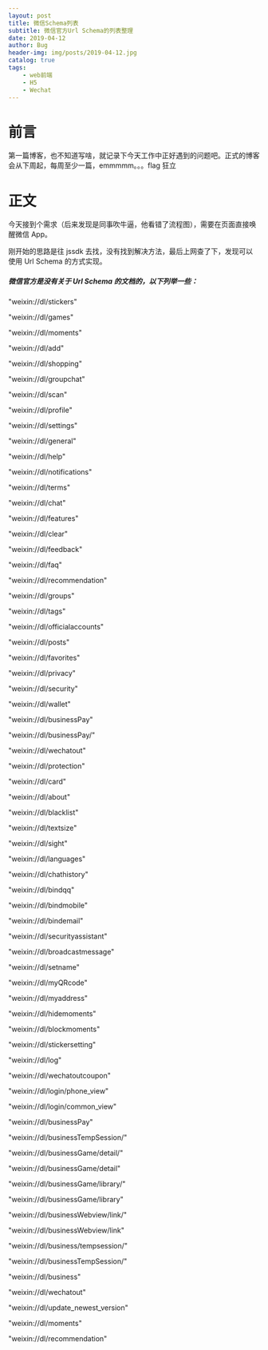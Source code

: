 ```yaml
---
layout: post
title: 微信Schema列表
subtitle: 微信官方Url Schema的列表整理
date: 2019-04-12
author: Bug
header-img: img/posts/2019-04-12.jpg
catalog: true
tags:
    - web前端
    - H5
    - Wechat
---
```


# 前言

第一篇博客，也不知道写啥，就记录下今天工作中正好遇到的问题吧。正式的博客会从下周起，每周至少一篇，emmmmm。。。flag 狂立

# 正文

今天接到个需求（后来发现是同事吹牛逼，他看错了流程图），需要在页面直接唤醒微信 App。

刚开始的思路是往 jssdk 去找，没有找到解决方法，最后上网查了下，发现可以使用 Url Schema 的方式实现。

##### 微信官方是没有关于 Url Schema 的文档的，以下列举一些：

"weixin://dl/stickers"

"weixin://dl/games"

"weixin://dl/moments"

"weixin://dl/add"

"weixin://dl/shopping"

"weixin://dl/groupchat"

"weixin://dl/scan"

"weixin://dl/profile"

"weixin://dl/settings"

"weixin://dl/general"

"weixin://dl/help"

"weixin://dl/notifications"

"weixin://dl/terms"

"weixin://dl/chat"

"weixin://dl/features"

"weixin://dl/clear"

"weixin://dl/feedback"

"weixin://dl/faq"

"weixin://dl/recommendation"

"weixin://dl/groups"

"weixin://dl/tags"

"weixin://dl/officialaccounts"

"weixin://dl/posts"

"weixin://dl/favorites"

"weixin://dl/privacy"

"weixin://dl/security"

"weixin://dl/wallet"

"weixin://dl/businessPay"

"weixin://dl/businessPay/"

"weixin://dl/wechatout"

"weixin://dl/protection"

"weixin://dl/card"

"weixin://dl/about"

"weixin://dl/blacklist"

"weixin://dl/textsize"

"weixin://dl/sight"

"weixin://dl/languages"

"weixin://dl/chathistory"

"weixin://dl/bindqq"

"weixin://dl/bindmobile"

"weixin://dl/bindemail"

"weixin://dl/securityassistant"

"weixin://dl/broadcastmessage"

"weixin://dl/setname"

"weixin://dl/myQRcode"

"weixin://dl/myaddress"

"weixin://dl/hidemoments"

"weixin://dl/blockmoments"

"weixin://dl/stickersetting"

"weixin://dl/log"

"weixin://dl/wechatoutcoupon"

"weixin://dl/login/phone_view"

"weixin://dl/login/common_view"

"weixin://dl/businessPay"

"weixin://dl/businessTempSession/"

"weixin://dl/businessGame/detail/"

"weixin://dl/businessGame/detail"

"weixin://dl/businessGame/library/"

"weixin://dl/businessGame/library"

"weixin://dl/businessWebview/link/"

"weixin://dl/businessWebview/link"

"weixin://dl/business/tempsession/"

"weixin://dl/businessTempSession/"

"weixin://dl/business"

"weixin://dl/wechatout"

"weixin://dl/update_newest_version"

"weixin://dl/moments"

"weixin://dl/recommendation"

